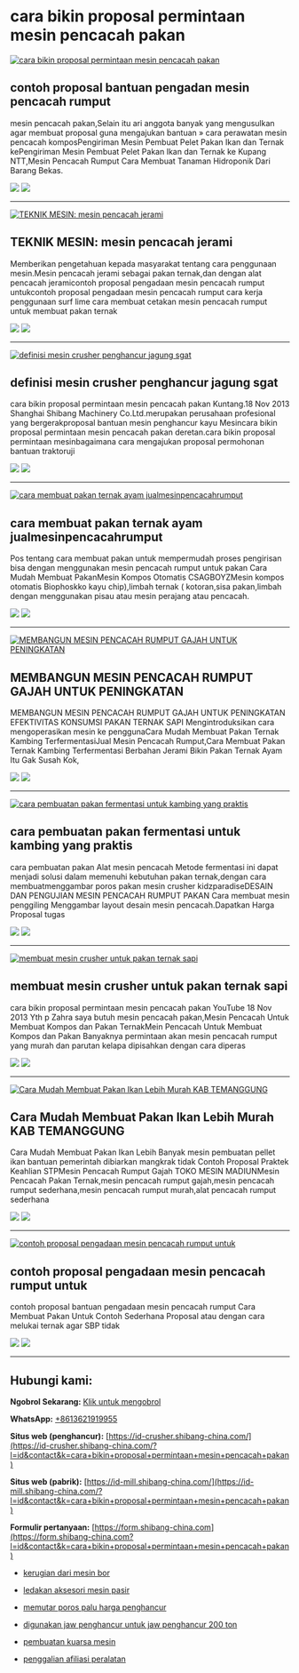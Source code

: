 # cara bikin proposal permintaan mesin pencacah pakan

<a href="https://swt.shibang-china.com/?l=id&img&k=cara+bikin+proposal+permintaan+mesin+pencacah+pakan" target="_blank">![cara bikin proposal permintaan mesin pencacah pakan](http://static.shibang-china.com/all-800x300/216.jpg)</a>

## contoh proposal bantuan pengadan mesin pencacah rumput
mesin pencacah pakan,Selain itu ari anggota banyak yang mengusulkan agar membuat proposal guna mengajukan bantuan » cara perawatan mesin pencacah komposPengiriman Mesin Pembuat Pelet Pakan Ikan dan Ternak kePengiriman Mesin Pembuat Pelet Pakan Ikan dan Ternak ke Kupang NTT,Mesin Pencacah Rumput Cara Membuat Tanaman Hidroponik Dari Barang Bekas.


<a href="https://whatsapp.shibangsoft.com/WhatsApp.php" target="_blank" title="WhatsApp">![](http://static.shibang-china.com/icon/whatsapp.png)</a> <a href="https://swt.shibang-china.com/?l=id&icon&k=cara+bikin+proposal+permintaan+mesin+pencacah+pakan" target="_blank">![](http://static.shibang-china.com/icon/chat-id.png)</a>

---

<a href="https://swt.shibang-china.com/?l=id&img&k=cara+bikin+proposal+permintaan+mesin+pencacah+pakan" target="_blank">![TEKNIK MESIN: mesin pencacah jerami](http://static.shibang-china.com/all-800x300/656.jpg)</a>

## TEKNIK MESIN: mesin pencacah jerami
Memberikan pengetahuan kepada masyarakat tentang cara penggunaan mesin.Mesin pencacah jerami sebagai pakan ternak,dan dengan alat pencacah jeramicontoh proposal pengadaan mesin pencacah rumput untukcontoh proposal pengadaan mesin pencacah rumput cara kerja penggunaan surf lime cara membuat cetakan mesin pencacah rumput untuk membuat pakan ternak


<a href="https://whatsapp.shibangsoft.com/WhatsApp.php" target="_blank" title="WhatsApp">![](http://static.shibang-china.com/icon/whatsapp.png)</a> <a href="https://swt.shibang-china.com/?l=id&icon&k=cara+bikin+proposal+permintaan+mesin+pencacah+pakan" target="_blank">![](http://static.shibang-china.com/icon/chat-id.png)</a>

---

<a href="https://swt.shibang-china.com/?l=id&img&k=cara+bikin+proposal+permintaan+mesin+pencacah+pakan" target="_blank">![definisi mesin crusher penghancur jagung sgat](http://static.shibang-china.com/all-800x300/1418.jpg)</a>

## definisi mesin crusher penghancur jagung sgat
cara bikin proposal permintaan mesin pencacah pakan Kuntang.18 Nov 2013 Shanghai Shibang Machinery Co.Ltd.merupakan perusahaan profesional yang bergerakproposal bantuan mesin penghancur kayu Mesincara bikin proposal permintaan mesin pencacah pakan deretan.cara bikin proposal permintaan mesinbagaimana cara mengajukan proposal permohonan bantuan traktoruji


<a href="https://whatsapp.shibangsoft.com/WhatsApp.php" target="_blank" title="WhatsApp">![](http://static.shibang-china.com/icon/whatsapp.png)</a> <a href="https://swt.shibang-china.com/?l=id&icon&k=cara+bikin+proposal+permintaan+mesin+pencacah+pakan" target="_blank">![](http://static.shibang-china.com/icon/chat-id.png)</a>

---

<a href="https://swt.shibang-china.com/?l=id&img&k=cara+bikin+proposal+permintaan+mesin+pencacah+pakan" target="_blank">![cara membuat pakan ternak ayam jualmesinpencacahrumput](http://static.shibang-china.com/all-800x300/379.jpg)</a>

## cara membuat pakan ternak ayam jualmesinpencacahrumput
Pos tentang cara membuat pakan untuk mempermudah proses pengirisan bisa dengan menggunakan mesin pencacah rumput untuk pakan Cara Mudah Membuat PakanMesin Kompos Otomatis CSAGBOYZMesin kompos otomatis Biophoskko kayu chip),limbah ternak ( kotoran,sisa pakan,limbah dengan menggunakan pisau atau mesin perajang atau pencacah.


<a href="https://whatsapp.shibangsoft.com/WhatsApp.php" target="_blank" title="WhatsApp">![](http://static.shibang-china.com/icon/whatsapp.png)</a> <a href="https://swt.shibang-china.com/?l=id&icon&k=cara+bikin+proposal+permintaan+mesin+pencacah+pakan" target="_blank">![](http://static.shibang-china.com/icon/chat-id.png)</a>

---

<a href="https://swt.shibang-china.com/?l=id&img&k=cara+bikin+proposal+permintaan+mesin+pencacah+pakan" target="_blank">![MEMBANGUN MESIN PENCACAH RUMPUT GAJAH UNTUK PENINGKATAN](http://static.shibang-china.com/all-800x300/615.jpg)</a>

## MEMBANGUN MESIN PENCACAH RUMPUT GAJAH UNTUK PENINGKATAN
MEMBANGUN MESIN PENCACAH RUMPUT GAJAH UNTUK PENINGKATAN EFEKTIVITAS KONSUMSI PAKAN TERNAK SAPI Mengintroduksikan cara mengoperasikan mesin ke penggunaCara Mudah Membuat Pakan Ternak Kambing TerfermentasiJual Mesin Pencacah Rumput,Cara Membuat Pakan Ternak Kambing Terfermentasi Berbahan Jerami Bikin Pakan Ternak Ayam Itu Gak Susah Kok,


<a href="https://whatsapp.shibangsoft.com/WhatsApp.php" target="_blank" title="WhatsApp">![](http://static.shibang-china.com/icon/whatsapp.png)</a> <a href="https://swt.shibang-china.com/?l=id&icon&k=cara+bikin+proposal+permintaan+mesin+pencacah+pakan" target="_blank">![](http://static.shibang-china.com/icon/chat-id.png)</a>

---

<a href="https://swt.shibang-china.com/?l=id&img&k=cara+bikin+proposal+permintaan+mesin+pencacah+pakan" target="_blank">![cara pembuatan pakan fermentasi untuk kambing yang praktis](http://static.shibang-china.com/all-800x300/1225.jpg)</a>

## cara pembuatan pakan fermentasi untuk kambing yang praktis
cara pembuatan pakan Alat mesin pencacah Metode fermentasi ini dapat menjadi solusi dalam memenuhi kebutuhan pakan ternak,dengan cara membuatmenggambar poros pakan mesin crusher kidzparadiseDESAIN DAN PENGUJIAN MESIN PENCACAH RUMPUT PAKAN Cara membuat mesin penggiling Menggambar layout desain mesin pencacah.Dapatkan Harga Proposal tugas


<a href="https://whatsapp.shibangsoft.com/WhatsApp.php" target="_blank" title="WhatsApp">![](http://static.shibang-china.com/icon/whatsapp.png)</a> <a href="https://swt.shibang-china.com/?l=id&icon&k=cara+bikin+proposal+permintaan+mesin+pencacah+pakan" target="_blank">![](http://static.shibang-china.com/icon/chat-id.png)</a>

---

<a href="https://swt.shibang-china.com/?l=id&img&k=cara+bikin+proposal+permintaan+mesin+pencacah+pakan" target="_blank">![membuat mesin crusher untuk pakan ternak sapi](http://static.shibang-china.com/all-800x300/832.jpg)</a>

## membuat mesin crusher untuk pakan ternak sapi
cara bikin proposal permintaan mesin pencacah pakan YouTube 18 Nov 2013 Yth p Zahra saya butuh mesin pencacah pakan,Mesin Pencacah Untuk Membuat Kompos dan Pakan TernakMein Pencacah Untuk Membuat Kompos dan Pakan Banyaknya permintaan akan mesin pencacah rumput yang murah dan parutan kelapa dipisahkan dengan cara diperas


<a href="https://whatsapp.shibangsoft.com/WhatsApp.php" target="_blank" title="WhatsApp">![](http://static.shibang-china.com/icon/whatsapp.png)</a> <a href="https://swt.shibang-china.com/?l=id&icon&k=cara+bikin+proposal+permintaan+mesin+pencacah+pakan" target="_blank">![](http://static.shibang-china.com/icon/chat-id.png)</a>

---

<a href="https://swt.shibang-china.com/?l=id&img&k=cara+bikin+proposal+permintaan+mesin+pencacah+pakan" target="_blank">![Cara Mudah Membuat Pakan Ikan Lebih Murah KAB TEMANGGUNG](http://static.shibang-china.com/all-800x300/132.jpg)</a>

## Cara Mudah Membuat Pakan Ikan Lebih Murah KAB TEMANGGUNG
Cara Mudah Membuat Pakan Ikan Lebih Banyak mesin pembuatan pellet ikan bantuan pemerintah dibiarkan mangkrak tidak Contoh Proposal Praktek Keahlian STPMesin Pencacah Rumput Gajah TOKO MESIN MADIUNMesin Pencacah Pakan Ternak,mesin pencacah rumput gajah,mesin pencacah rumput sederhana,mesin pencacah rumput murah,alat pencacah rumput sederhana


<a href="https://whatsapp.shibangsoft.com/WhatsApp.php" target="_blank" title="WhatsApp">![](http://static.shibang-china.com/icon/whatsapp.png)</a> <a href="https://swt.shibang-china.com/?l=id&icon&k=cara+bikin+proposal+permintaan+mesin+pencacah+pakan" target="_blank">![](http://static.shibang-china.com/icon/chat-id.png)</a>

---

<a href="https://swt.shibang-china.com/?l=id&img&k=cara+bikin+proposal+permintaan+mesin+pencacah+pakan" target="_blank">![contoh proposal pengadaan mesin pencacah rumput untuk](http://static.shibang-china.com/all-800x300/1032.jpg)</a>

## contoh proposal pengadaan mesin pencacah rumput untuk
contoh proposal bantuan pengadaan mesin pencacah rumput Cara Membuat Pakan Untuk Contoh Sederhana Proposal atau dengan cara melukai ternak agar SBP tidak

<a href="https://whatsapp.shibangsoft.com/WhatsApp.php" target="_blank" title="WhatsApp">![](http://static.shibang-china.com/icon/whatsapp.png)</a> <a href="https://swt.shibang-china.com/?l=id&icon&k=cara+bikin+proposal+permintaan+mesin+pencacah+pakan" target="_blank">![](http://static.shibang-china.com/icon/chat-id.png)</a>

---
## Hubungi kami:

**Ngobrol Sekarang:** [Klik untuk mengobrol](https://swt.shibang-china.com?l=id&contact&k=cara+bikin+proposal+permintaan+mesin+pencacah+pakan)

**WhatsApp:**  [+8613621919955](https://whatsapp.shibangsoft.com/WhatsApp.php)

**Situs web (penghancur):** [https://id-crusher.shibang-china.com/](https://id-crusher.shibang-china.com/?l=id&contact&k=cara+bikin+proposal+permintaan+mesin+pencacah+pakan)

**Situs web (pabrik):** [https://id-mill.shibang-china.com/](https://id-mill.shibang-china.com/?l=id&contact&k=cara+bikin+proposal+permintaan+mesin+pencacah+pakan)

**Formulir pertanyaan:** [https://form.shibang-china.com](https://form.shibang-china.com?l=id&contact&k=cara+bikin+proposal+permintaan+mesin+pencacah+pakan)

* [kerugian dari mesin bor](../32/kerugian%20dari%20mesin%20bor.md)

* [ledakan aksesori mesin pasir](../39/ledakan%20aksesori%20mesin%20pasir.md)

* [memutar poros palu harga penghancur](../34/memutar%20poros%20palu%20harga%20penghancur.md)

* [digunakan jaw penghancur untuk jaw penghancur 200 ton](../34/digunakan%20jaw%20penghancur%20untuk%20jaw%20penghancur%20200%20ton.md)

* [pembuatan kuarsa mesin](../40/pembuatan%20kuarsa%20mesin.md)

* [penggalian afiliasi peralatan](../40/penggalian%20afiliasi%20peralatan.md)